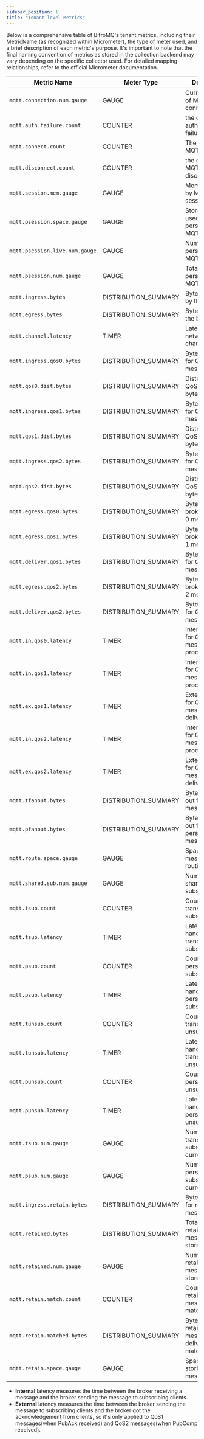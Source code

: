 ```yaml
---
sidebar_position: 1 
title: "Tenant-level Metrics"
---
```


Below is a comprehensive table of BifroMQ's tenant metrics, including their MetricName (as recognized within Micrometer), the type of meter used, and a brief description of each metric's purpose.
It's important to note that the final naming convention of metrics as stored in the collection backend may vary depending on the specific collector used. For detailed mapping relationships, refer to the official Micrometer documentation.

| Metric Name                    | Meter Type           | Description                                          |
|--------------------------------|----------------------|------------------------------------------------------|
| `mqtt.connection.num.gauge`    | GAUGE                | Current number of MQTT connections.                  |
| `mqtt.auth.failure.count`      | COUNTER              | the counter of authentication failures.              |
| `mqtt.connect.count`           | COUNTER              | The counter of MQTT connect.                         |
| `mqtt.disconnect.count`        | COUNTER              | the counter of MQTT disconnect.                      |
| `mqtt.session.mem.gauge`       | GAUGE                | Memory usage by MQTT sessions.                       |
| `mqtt.psession.space.gauge`    | GAUGE                | Storage space used by persistent MQTT sessions.      |
| `mqtt.psession.live.num.gauge` | GAUGE                | Number of live persistent MQTT sessions.             |
| `mqtt.psession.num.gauge`      | GAUGE                | Total number of persistent MQTT sessions.            |
| `mqtt.ingress.bytes`           | DISTRIBUTION_SUMMARY | Bytes received by the broker.                        |
| `mqtt.egress.bytes`            | DISTRIBUTION_SUMMARY | Bytes sent from the broker.                          |
| `mqtt.channel.latency`         | TIMER                | Latency of network channels.                         |
| `mqtt.ingress.qos0.bytes`      | DISTRIBUTION_SUMMARY | Bytes received for QoS 0 messages.                   |
| `mqtt.qos0.dist.bytes`         | DISTRIBUTION_SUMMARY | Distribution of QoS 0 message bytes.                 |
| `mqtt.ingress.qos1.bytes`      | DISTRIBUTION_SUMMARY | Bytes received for QoS 1 messages.                   |
| `mqtt.qos1.dist.bytes`         | DISTRIBUTION_SUMMARY | Distribution of QoS 1 message bytes.                 |
| `mqtt.ingress.qos2.bytes`      | DISTRIBUTION_SUMMARY | Bytes received for QoS 2 messages.                   |
| `mqtt.qos2.dist.bytes`         | DISTRIBUTION_SUMMARY | Distribution of QoS 2 message bytes.                 |
| `mqtt.egress.qos0.bytes`       | DISTRIBUTION_SUMMARY | Bytes sent from broker for QoS 0 messages.           |
| `mqtt.egress.qos1.bytes`       | DISTRIBUTION_SUMMARY | Bytes sent from broker for QoS 1 messages.           |
| `mqtt.deliver.qos1.bytes`      | DISTRIBUTION_SUMMARY | Bytes delivered for QoS 1 messages.                  |
| `mqtt.egress.qos2.bytes`       | DISTRIBUTION_SUMMARY | Bytes sent from broker for QoS 2 messages.           |
| `mqtt.deliver.qos2.bytes`      | DISTRIBUTION_SUMMARY | Bytes delivered for QoS 2 messages.                  |
| `mqtt.in.qos0.latency`         | TIMER                | Internal latency for QoS 0 message processing.       |
| `mqtt.in.qos1.latency`         | TIMER                | Internal latency for QoS 1 message processing.       |
| `mqtt.ex.qos1.latency`         | TIMER                | External latency for QoS 1 message delivery.         |
| `mqtt.in.qos2.latency`         | TIMER                | Internal latency for QoS 2 message processing.       |
| `mqtt.ex.qos2.latency`         | TIMER                | External latency for QoS 2 message delivery.         |
| `mqtt.tfanout.bytes`           | DISTRIBUTION_SUMMARY | Bytes fanned out for transient messages.             |
| `mqtt.pfanout.bytes`           | DISTRIBUTION_SUMMARY | Bytes fanned out for persistent messages.            |
| `mqtt.route.space.gauge`       | GAUGE                | Space used for message routing.                      |
| `mqtt.shared.sub.num.gauge`    | GAUGE                | Number of shared subscriptions.                      |
| `mqtt.tsub.count`              | COUNTER              | Count of transient subscriptions.                    |
| `mqtt.tsub.latency`            | TIMER                | Latency in handling transient subscriptions.         |
| `mqtt.psub.count`              | COUNTER              | Count of persistent subscriptions.                   |
| `mqtt.psub.latency`            | TIMER                | Latency in handling persistent subscriptions.        |
| `mqtt.tunsub.count`            | COUNTER              | Count of transient unsubscriptions.                  |
| `mqtt.tunsub.latency`          | TIMER                | Latency in handling transient unsubscriptions.       |
| `mqtt.punsub.count`            | COUNTER              | Count of persistent unsubscriptions.                 |
| `mqtt.punsub.latency`          | TIMER                | Latency in handling persistent unsubscriptions.      |
| `mqtt.tsub.num.gauge`          | GAUGE                | Number of transient subscriptions currently active.  |
| `mqtt.psub.num.gauge`          | GAUGE                | Number of persistent subscriptions currently active. |
| `mqtt.ingress.retain.bytes`    | DISTRIBUTION_SUMMARY | Bytes received for retained messages.                |
| `mqtt.retained.bytes`          | DISTRIBUTION_SUMMARY | Total bytes of retained messages stored.             |
| `mqtt.retained.num.gauge`      | GAUGE                | Number of retained messages stored.                  |
| `mqtt.retain.match.count`      | COUNTER              | Count of retained message matches.                   |
| `mqtt.retain.matched.bytes`    | DISTRIBUTION_SUMMARY | Bytes of retained messages delivered after matching. |
| `mqtt.retain.space.gauge`      | GAUGE                | Space used for storing retained messages.            |

* **Internal** latency measures the time between the broker receiving a message and the broker sending the message to subscribing clients.
* **External** latency measures the time between the broker sending the message to subscribing clients and the broker got the acknowledgement from clients, so it's only applied to QoS1 messages(when PubAck received) and QoS2 messages(when
  PubComp received).